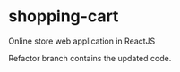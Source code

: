 # shopping-cart
Online store web application in ReactJS

Refactor branch contains the updated code.
